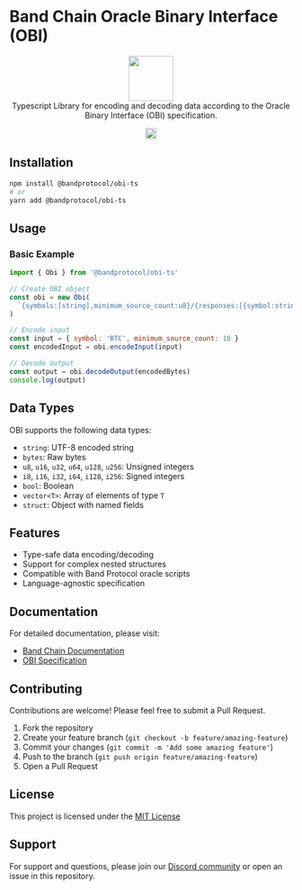 # Band Chain Oracle Binary Interface (OBI)

<p align="center">
  <img src="https://avatars.githubusercontent.com/u/39086992?s=200&v=4" width="80"><br />
Typescript Library for encoding and decoding data according to the Oracle Binary Interface (OBI) specification.
</p>

<p align="center" width="100%">
   <a href="https://github.com/bandprotocol/bandchainjs/blob/main/LICENSE"><img height="20" src="https://img.shields.io/badge/license-MIT-blue.svg"></a>
</p>

## Installation

```bash
npm install @bandprotocol/obi-ts
# or
yarn add @bandprotocol/obi-ts
```

## Usage

### Basic Example

```javascript
import { Obi } from '@bandprotocol/obi-ts'

// Create OBI object
const obi = new Obi(
  `{symbols:[string],minimum_source_count:u8}/{responses:[{symbol:string,response_code:u8,rate:u64}]}`
)

// Encode input
const input = { symbol: 'BTC', minimum_source_count: 10 }
const encodedInput = obi.encodeInput(input)

// Decode output
const output = obi.decodeOutput(encodedBytes)
console.log(output)
```

## Data Types

OBI supports the following data types:

- `string`: UTF-8 encoded string
- `bytes`: Raw bytes
- `u8`, `u16`, `u32`, `u64`, `u128`, `u256`: Unsigned integers
- `i8`, `i16`, `i32`, `i64`, `i128`, `i256`: Signed integers
- `bool`: Boolean
- `vector<T>`: Array of elements of type `T`
- `struct`: Object with named fields

## Features

- Type-safe data encoding/decoding
- Support for complex nested structures
- Compatible with Band Protocol oracle scripts
- Language-agnostic specification

## Documentation

For detailed documentation, please visit:

- [Band Chain Documentation](https://docs.bandchain.org/)
- [OBI Specification](https://docs.bandchain.org/develop/developer-guides/obi)

## Contributing

Contributions are welcome! Please feel free to submit a Pull Request.

1. Fork the repository
2. Create your feature branch (`git checkout -b feature/amazing-feature`)
3. Commit your changes (`git commit -m 'Add some amazing feature'`)
4. Push to the branch (`git push origin feature/amazing-feature`)
5. Open a Pull Request

## License

This project is licensed under the [MIT License](https://mit-license.org/)

## Support

For support and questions, please join our [Discord community](https://discord.com/invite/3t4bsY7) or open an issue in this repository.
